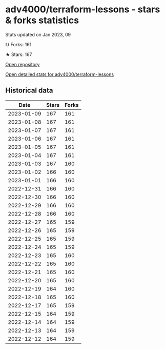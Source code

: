 # adv4000/terraform-lessons - stars & forks statistics

Stats updated on Jan 2023, 09

☋ Forks: 161

★ Stars: 167

[Open repository](https://github.com/adv4000/terraform-lessons)

[Open detailed stats for adv4000/terraform-lessons](https://reviewgithub.com/rep/adv4000/terraform-lessons)

## Historical data
| Date | Stars | Forks |
|------|-------|-------|
| 2023-01-09 | 167 | 161 | 
| 2023-01-08 | 167 | 161 | 
| 2023-01-07 | 167 | 161 | 
| 2023-01-06 | 167 | 161 | 
| 2023-01-05 | 167 | 161 | 
| 2023-01-04 | 167 | 161 | 
| 2023-01-03 | 167 | 160 | 
| 2023-01-02 | 166 | 160 | 
| 2023-01-01 | 166 | 160 | 
| 2022-12-31 | 166 | 160 | 
| 2022-12-30 | 166 | 160 | 
| 2022-12-29 | 166 | 160 | 
| 2022-12-28 | 166 | 160 | 
| 2022-12-27 | 165 | 159 | 
| 2022-12-26 | 165 | 159 | 
| 2022-12-25 | 165 | 159 | 
| 2022-12-24 | 165 | 159 | 
| 2022-12-23 | 165 | 160 | 
| 2022-12-22 | 165 | 160 | 
| 2022-12-21 | 165 | 160 | 
| 2022-12-20 | 165 | 160 | 
| 2022-12-19 | 164 | 160 | 
| 2022-12-18 | 165 | 160 | 
| 2022-12-17 | 165 | 159 | 
| 2022-12-15 | 164 | 159 | 
| 2022-12-14 | 164 | 159 | 
| 2022-12-13 | 164 | 159 | 
| 2022-12-12 | 164 | 159 | 

